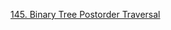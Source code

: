 [145. Binary Tree Postorder Traversal](https://leetcode.com/problems/binary-tree-postorder-traversal/)
